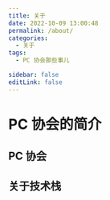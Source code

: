 ```yaml
---
title: 关于
date: 2022-10-09 13:00:48
permalink: /about/
categories:
  - 关于
tags:
  - PC 协会那些事儿

sidebar: false
editLink: false
---
```


# PC 协会的简介


## PC 协会

## 关于技术栈
